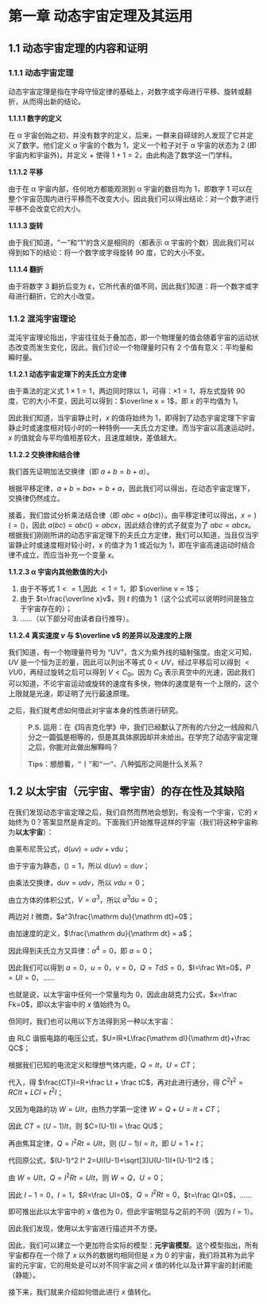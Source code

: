 # 第一章 动态宇宙定理及其运用
## 1.1 动态宇宙定理的内容和证明
### 1.1.1 动态宇宙定理
动态宇宙定理是指在字母守恒定律的基础上，对数字或字母进行平移、旋转或翻折，从而得出新的结论。

**1.1.1.1 数字的定义**

在 α 宇宙创始之初，并没有数字的定义，后来，一群来自碲球的人发现了它并定义了数字。他们定义 α 宇宙的个数为 1，定义一个粒子对于 α 宇宙的状态为 2 (即宇宙内和宇宙外)，并定义 $+$ 使得 $1+1=2$，由此构造了数学这一门学科。

**1.1.1.2 平移**

由于在 α 宇宙内部，任何地方都能观测到 α 宇宙的数目均为 1，即数字 1 可以在整个宇宙范围内进行平移而不改变大小。因此我们可以得出结论：对一个数字进行平移不会改变它的大小。

**1.1.1.3 旋转**

由于我们知道，“一”和“1”的含义是相同的（都表示 α 宇宙的个数）因此我们可以得到如下的结论：将一个数字或字母旋转 90 度，它的大小不变。

**1.1.1.4 翻折**

由于将数字 3 翻折后变为 ε，它所代表的值不同，因此我们知道：将一个数字或字母进行翻折，它的大小改变。

### 1.1.2 混沌宇宙理论
混沌宇宙理论指出，宇宙往往处于叠加态，即一个物理量的值会随着宇宙的运动状态改变而发生变化，因此，我们讨论一个物理量时只有 2 个值有意义：平均量和瞬时量。

**1.1.2.1 动态宇宙定理下的夫氏立方定律**

由于乘法的定义式 $1 \times 1 = 1$，两边同时除以 1，可得：$\times 1 = 1$，将左式旋转 90 度，它的大小不变，因此可以得到：$\overline x = 1$，即 $x$ 的平均值为 1。

因此我们知道，当宇宙静止时，$x$ 的值将始终为 1，即得到了动态宇宙定理下宇宙静止时或速度相对较小时的一种特例——夫氏立方定律。而当宇宙以高速运动时，$x$ 的值就会与平均值相差较大，且速度越快，差值越大。

**1.1.2.2 交换律和结合律**

我们首先证明加法交换律（即 $a+b=b+a$）。

根据平移定律，$a+b=ba+=b+a$，因此我们可以得出，在动态宇宙定理下，交换律仍然成立。

接着，我们尝试分析乘法结合律（即 $abc=a(bc)$）。由平移定律可以得出，$x=)(=()$，因此 $a(bc)=abc()=abcx$，因此结合律的式子就变为了 $abc=abcx$。根据我们刚刚所讲的动态宇宙定理下的夫氏立方定律，我们可以知道，当且仅当宇宙静止时或速度相对较小时，$x$ 的值才为 1 或近似为 1，即在宇宙高速运动时结合律不成立，而应当补充一个变量 $x$。

**1.1.2.3 α 宇宙内其他数值的大小**

1. 由于不等式 $1 <= 1$,因此 $<1=1$，即 $\overline v = 1$；
2. 由于 $t=\frac{\overline x}v$，则 $t$ 的值为 1（这个公式可以说明时间是独立于宇宙存在的）；
3. ......（以下部分可由读者自行推导）。

**1.1.2.4 真实速度 $v$ 与 $\overline v$ 的差异以及速度的上限**

我们知道，有一个物理量符号为 “UV”，含义为紫外线的辐射强度。由定义可知，$UV$ 是一个恒为正的量，因此可以列出不等式 $0 < UV$，经过平移后可以得到 $<VU0$，再经过旋转之后可以得到 $V < C_0$。因为 $C_0$ 表示真空中的光速，因此我们可以知道，不论宇宙运动或旋转的速度有多快，物体的速度是有一个上限的，这个上限就是光速，即证明了光行最速原理。

之后，我们就考虑如何借此对宇宙本身的性质进行研究。

> **P.S. 运用：在《玛吉克化学》中，我们已经默认了所有的六分之一线段和八分之一圆弧是相等的，但是其具体原因却并未给出。在学完了动态宇宙定理之后，你能对此做出解释吗？**
>
> **Tips：想想看，“丨”和“一”、八种弧形之间是什么关系？**

## 1.2 以太宇宙（元宇宙、零宇宙）的存在性及其缺陷
在我们发现动态宇宙定理之后，我们自然而然地会想到，有没有一个宇宙，它的 $x$ 始终为 $0$？答案显然是肯定的。下面我们开始推导这样的宇宙（我们将这种宇宙称为**以太宇宙**）：

由莱布尼茨公式，$\mathrm d(uv) = u\mathrm dv + v\mathrm du$；

由于宇宙为静态，$() = 1$，所以 $\mathrm d(uv) = \mathrm duv$；

由乘法交换律，$\mathrm duv = u\mathrm dv$，所以 $v\mathrm du=0$；

由立方体的体积公式，$V=a^3$，所以 $a^3\mathrm du=0$；

两边对 $t$ 微商，$a^3\frac{\mathrm du}{\mathrm dt}=0$；

由加速度的定义，$\frac{\mathrm du}{\mathrm dt} = a$；

因此得到夫氏立方又异律：$a^4 = 0$，即 $a=0$；

因此我们可以得到 $a=0$，$u=0$，$v=0$，$Q=T\mathrm dS=0$，$I=\frac Wt=0$，$P=UI=0$，......

也就是说，以太宇宙中任何一个常量均为 $0$，因此由胡克力公式，$x=\frac Fk=0$，即以太宇宙中的 $x$ 值始终为 $0$。

但同时，我们也可以用以下方法得到另一种以太宇宙：

由 RLC 谐振电路的电压公式，$U=IR+L\frac{\mathrm dI}{\mathrm dt}+\frac QC$；

根据我们已知的电流定义和理想气体内能，$Q=It$，$U=CT$；

代入，得 $\frac{CT}I=R+\frac Lt + \frac tC$，再对此进行通分，得 $C^2t ^2 = RCIt+LCI+t^2I$；

又因为电路的功 $W=UIt$，由热力学第一定律 $W=Q+U=It+CT$；

因此 $CT=(U-1)It$，则 $C=(U-1)I = \frac QU$；

再由焦耳定律，$Q=I^2 Rt=UIt$，则 $(U-1)I = It$，即 $U=1+t$；

代回原公式，$(U-1)^2 I^ 2=UI(U-1)+\sqrt[3]U(U-1)I+(U-1)^2 I$；

由 $W=UIt$，$Q=I^2 Rt=UIt$，则 $W=Q$，$U=0$；

因此 $I-1=0$，$I=1$，$R=\frac UI=0$，$Q=I^2 Rt=0$，$t=\frac QI=0$，......

即可推出此以太宇宙中的 $x$ 值也为 $0$，但此宇宙明显与之前的不同（因为 $I=1$）。

因此我们发现，使用以太宇宙进行描述并不方便。

因此，我们可以建立一个更加符合实际的模型：**元宇宙模型**。这个模型指出，所有宇宙都存在一个除了 $x$ 以外的数据均相同但是 $x$ 为 $0$ 的宇宙，我们将其称为此宇宙的元宇宙，它的用处是可以对不同宇宙之间 $x$ 值的转化以及计算宇宙的封闭能（静能）。

接下来，我们就来介绍如何借此进行 $x$ 值转化。
